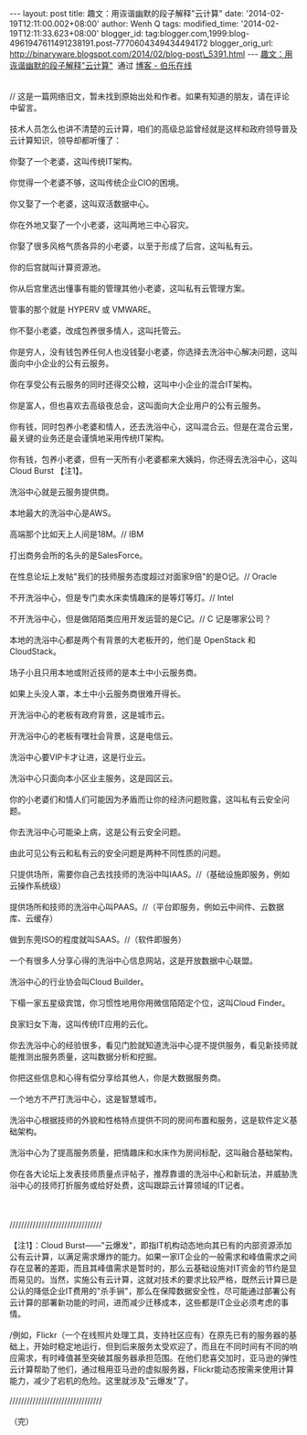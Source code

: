 --- layout: post title: 趣文：用诙谐幽默的段子解释"云计算" date:
'2014-02-19T12:11:00.002+08:00' author: Wenh Q tags: modified\_time:
'2014-02-19T12:11:33.623+08:00' blogger\_id:
tag:blogger.com,1999:blog-4961947611491238191.post-7770604349434494172
blogger\_orig\_url:
http://binaryware.blogspot.com/2014/02/blog-post\_5391.html ---
[趣文：用诙谐幽默的段子解释"云计算"](http://blog.jobbole.com/59774/)  通过
[博客 - 伯乐在线](http://blog.jobbole.com/)\
\
\
//
这是一篇网络旧文，暂未找到原始出处和作者。如果有知道的朋友，请在评论中留言。\
\
技术人员怎么也讲不清楚的云计算，咱们的高级总监曾经就是这样和政府领导普及云计算知识，领导却都听懂了：\
\
你娶了一个老婆，这叫传统IT架构。\
\
你觉得一个老婆不够，这叫传统企业CIO的困境。\
\
你又娶了一个老婆，这叫双活数据中心。\
\
你在外地又娶了一个小老婆，这叫两地三中心容灾。\
\
你娶了很多风格气质各异的小老婆，以至于形成了后宫，这叫私有云。\
\
你的后宫就叫计算资源池。\
\
你从后宫里选出懂事有能的管理其他小老婆，这叫私有云管理方案。\
\
管事的那个就是 HYPERV 或 VMWARE。\
\
你不娶小老婆，改成包养很多情人，这叫托管云。\
\
你是穷人，没有钱包养任何人也没钱娶小老婆，你选择去洗浴中心解决问题，这叫面向中小企业的公有云服务。\
\
你在享受公有云服务的同时还得交公粮，这叫中小企业的混合IT架构。\
\
你是富人，但也喜欢去高级夜总会，这叫面向大企业用户的公有云服务。\
\
你有钱，同时包养小老婆和情人，还去洗浴中心，这叫混合云。但是在混合云里，最关键的业务还是会谨慎地采用传统IT架构。\
\
你有钱，包养小老婆，但有一天所有小老婆都来大姨妈，你还得去洗浴中心，这叫Cloud
Burst 【注1】。\
\
洗浴中心就是云服务提供商。\
\
本地最大的洗浴中心是AWS。\
\
高端那个比如天上人间是18M。// IBM\
\
打出商务会所的名头的是SalesForce。\
\
在性息论坛上发帖"我们的技师服务态度超过对面家9倍"的是O记。// Oracle\
\
不开洗浴中心，但是专门卖水床卖情趣床的是等灯等灯。// Intel\
\
不开洗浴中心，但是做陌陌类应用开发运营的是C记。// C 记是哪家公司？\
\
本地的洗浴中心都是两个有背景的大老板开的，他们是 OpenStack 和
CloudStack。\
\
场子小且只用本地或附近技师的是本土中小云服务商。\
\
如果上头没人罩，本土中小云服务商很难开得长。\
\
开洗浴中心的老板有政府背景，这是城市云。\
\
开洗浴中心的老板有嘿社会背景，这是电信云。\
\
洗浴中心要VIP卡才让进，这是行业云。\
\
洗浴中心只面向本小区业主服务，这是园区云。\
\
你的小老婆们和情人们可能因为矛盾而让你的经济问题败露，这叫私有云安全问题。\
\
你去洗浴中心可能染上病，这是公有云安全问题。\
\
由此可见公有云和私有云的安全问题是两种不同性质的问题。\
\
只提供场所，需要你自己去找技师的洗浴中叫IAAS。//（基础设施即服务，例如云操作系统级）\
\
提供场所和技师的洗浴中心叫PAAS。//（平台即服务，例如云中间件、云数据库、云缓存）\
\
做到东莞ISO的程度就叫SAAS。//（软件即服务）\
\
一个有很多人分享心得的洗浴中心信息网站，这是开放数据中心联盟。\
\
洗浴中心的行业协会叫Cloud Builder。\
\
下榻一家五星级宾馆，你习惯性地用你用微信陌陌定个位，这叫Cloud Finder。\
\
良家妇女下海，这叫传统IT应用的云化。\
\
你去洗浴中心的经验很多，看见门脸就知道洗浴中心提不提供服务，看见新技师就能推测出服务质量，这叫数据分析和挖掘。\
\
你把这些信息和心得有偿分享给其他人，你是大数据服务商。\
\
一个地方不严打洗浴中心，这是智慧城市。\
\
洗浴中心根据技师的外貌和性格特点提供不同的房间布置和服务，这是软件定义基础架构。\
\
洗浴中心为了提高服务质量，把情趣床和水床作为房间标配，这叫融合基础架构。\
\
你在各大论坛上发表技师质量点评帖子，推荐靠谱的洗浴中心和新玩法，并威胁洗浴中心的技师打折服务或给好处费，这叫跟踪云计算领域的IT记者。\
\
\
\
////////////////////////////////\
\
【注1】：Cloud
Burst——"云爆发"，即指IT机构动态地向其已有的内部资源添加公有云计算，以满足需求爆炸的能力。如果一家IT企业的一般需求和峰值需求之间存在显著的差距，而且其峰值需求是暂时的，那么云基础设施对IT资金的节约是显而易见的。当然，实施公有云计算，这就对技术的要求比较严格，既然云计算已是公认的降低企业IT费用的"杀手锏"，那么在保障数据安全性，尽可能通过部署公有云计算的部署新功能的时间，进而减少迁移成本，这些都是IT企业必须考虑的事情。\
\
/例如，Flickr（一个在线照片处理工具，支持社区应有）在原先已有的服务器的基础上，开始时稳定地运行，但到后来服务太受欢迎了，而且在不同时间有不同的响应需求，有时峰值甚至突破其服务器承担范围。在他们悲喜交加时，亚马逊的弹性云计算帮助了他们，通过租用亚马逊的虚拟服务器，Flickr能动态按需来使用计算能力，减少了宕机的危险。这里就涉及"云爆发"了。\
\
////////////////////////////////\
\
（完）

